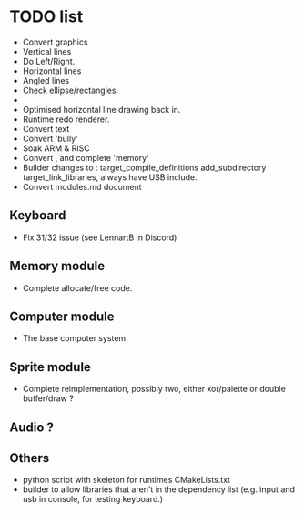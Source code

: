 # TODO list

- Convert graphics
- Vertical lines
- Do Left/Right.
- Horizontal lines
- Angled lines
- Check ellipse/rectangles.
-
- Optimised horizontal line drawing back in.
- Runtime redo renderer.
- Convert text
- Convert 'bully'
- Soak ARM & RISC
- Convert , and complete 'memory'
- Builder changes to : target_compile_definitions add_subdirectory target_link_libraries, always have USB include.
- Convert modules.md document


## Keyboard
- Fix 31/32 issue (see LennartB in Discord)

## Memory module
- Complete allocate/free code.

## Computer module
- The base computer system

## Sprite module
- Complete reimplementation, possibly two, either xor/palette or double buffer/draw ?

## Audio ?

## Others
- python script with skeleton for runtimes CMakeLists.txt
- builder to allow libraries that aren't in the dependency list (e.g. input and usb in console, for testing keyboard.)

